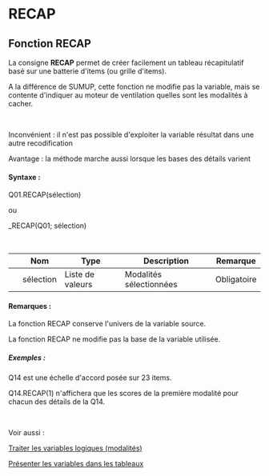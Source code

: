 # RECAP

## Fonction RECAP

La consigne **RECAP** permet de créer facilement un tableau récapitulatif basé sur une batterie d'items (ou grille d'items).

A la différence de SUMUP, cette fonction ne modifie pas la variable, mais se contente d'indiquer au moteur de ventilation quelles sont les modalités à cacher.

&nbsp;

Inconvénient : il n'est pas possible d'exploiter la variable résultat dans une autre recodification

Avantage : la méthode marche aussi lorsque les bases des détails varient

#### Syntaxe :&nbsp;

Q01.RECAP(sélection)

ou

\_RECAP(Q01; sélection)

&nbsp;

| &nbsp; | **Nom** |**Type**|**Description**|**Remarque** |
| --- | --- | --- | --- | --- |
| &nbsp; | sélection | Liste de valeurs | Modalités sélectionnées | Obligatoire |


#### Remarques :

La fonction RECAP conserve l'univers de la variable source.

La fonction RECAP ne modifie pas la base de la variable utilisée.

##### Exemples :

Q14 est une échelle d'accord posée sur 23 items.

Q14.RECAP(1) n'affichera que les scores de la première modalité pour chacun des détails de la Q14.

&nbsp;

Voir aussi :&nbsp;

[Traiter les variables logiques (modalités)](<Traiterlesvariableslogiquesmoda1.md>)

[Présenter les variables dans les tableaux](<Presenterlesvariablesdanslestab1.md>)